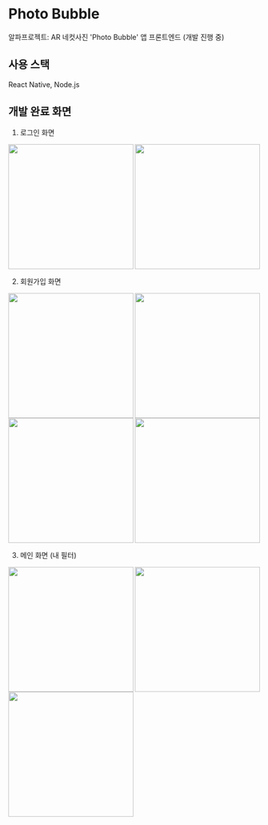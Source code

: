 # Photo Bubble
알파프로젝트: AR 네컷사진 'Photo Bubble' 앱 프론트엔드 (개발 진행 중)

## 사용 스택
React Native, Node.js

## 개발 완료 화면
1. 로그인 화면
<img src="https://user-images.githubusercontent.com/66251759/168466438-952dcb92-4850-4625-8853-1bd11ba250af.png" width="250" align="left">
<img src="https://user-images.githubusercontent.com/66251759/168466469-8ad98e65-8626-42cb-924f-77e14e8b3a0f.png" width="250">

2. 회원가입 화면
<img src="https://user-images.githubusercontent.com/66251759/168478843-6da76f51-acff-4b8d-931a-b9ece2adf515.png" width="250" align="left">
<img src="https://user-images.githubusercontent.com/66251759/168672413-38589f52-d32a-40a2-b3ce-221972945b26.png" width="250">
<img src="https://user-images.githubusercontent.com/66251759/168885627-43579c20-c52f-4548-860b-672bd7cdb7fa.png" width="250" align="left">
<img src="https://user-images.githubusercontent.com/66251759/169665390-276c52a8-adc5-43dc-9e9b-90ff7f1822ed.png" width="250">

3. 메인 화면 (내 필터)
<img src="https://user-images.githubusercontent.com/66251759/172012339-a369a307-7881-4fc7-9877-85a3f8f2fb3f.png" width="250" align="left">
<img src="https://user-images.githubusercontent.com/66251759/171612051-bd8e16ed-7598-4496-9b61-f9e16130650e.png" width="250" align="left">
<img src="https://user-images.githubusercontent.com/66251759/172013421-650566a5-f1c8-4523-9eed-9ca05b12a24e.png" width="250">
